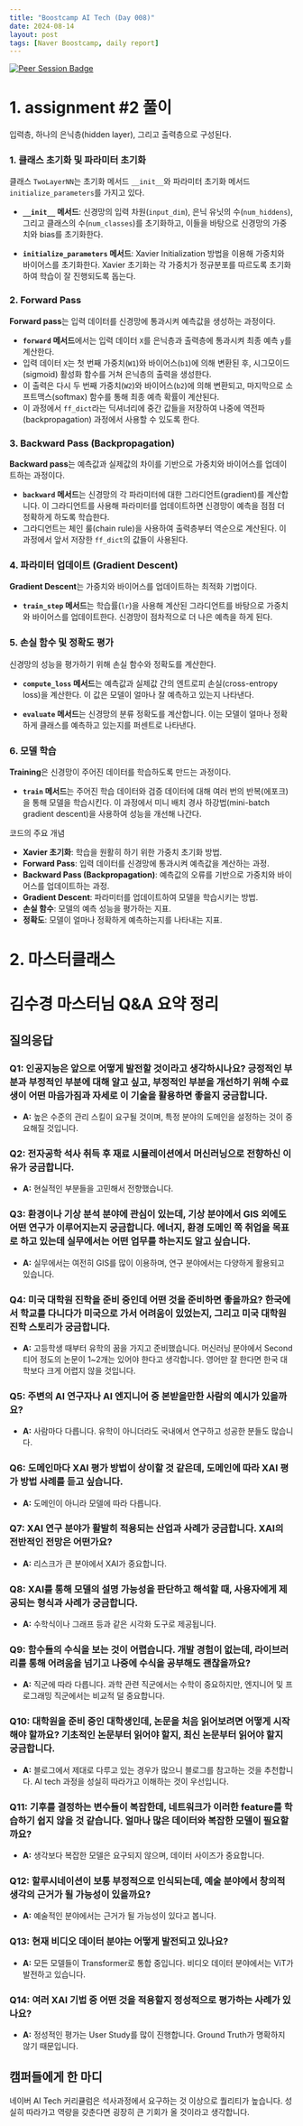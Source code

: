 ```yaml
---
title: "Boostcamp AI Tech (Day 008)"
date: 2024-08-14
layout: post
tags: [Naver Boostcamp, daily report]
---
```


[![Peer Session Badge](https://img.shields.io/badge/Peer%20Session-CC527A?style=flat)](../peer_session/day008.html)  

# 1. assignment #2 풀이
입력층, 하나의 은닉층(hidden layer), 그리고 출력층으로 구성된다.

### 1. 클래스 초기화 및 파라미터 초기화
클래스 `TwoLayerNN`는 초기화 메서드 `__init__`와 파라미터 초기화 메서드 `initialize_parameters`를 가지고 있다.

- **`__init__` 메서드**: 신경망의 입력 차원(`input_dim`), 은닉 유닛의 수(`num_hiddens`), 그리고 클래스의 수(`num_classes`)를 초기화하고, 이들을 바탕으로 신경망의 가중치와 bias를 초기화한다.  

- **`initialize_parameters` 메서드**: Xavier Initialization 방법을 이용해 가중치와 바이어스를 초기화한다. Xavier 초기화는 각 가중치가 정규분포를 따르도록 초기화하여 학습이 잘 진행되도록 돕는다.  

### 2. Forward Pass
**Forward pass**는 입력 데이터를 신경망에 통과시켜 예측값을 생성하는 과정이다.  

- **`forward` 메서드**에서는 입력 데이터 `X`를 은닉층과 출력층에 통과시켜 최종 예측 `y`를 계산한다.
- 입력 데이터 `X`는 첫 번째 가중치(`W1`)와 바이어스(`b1`)에 의해 변환된 후, 시그모이드(sigmoid) 활성화 함수를 거쳐 은닉층의 출력을 생성한다.  
- 이 출력은 다시 두 번째 가중치(`W2`)와 바이어스(`b2`)에 의해 변환되고, 마지막으로 소프트맥스(softmax) 함수를 통해 최종 예측 확률이 계산된다.  
- 이 과정에서 `ff_dict`라는 딕셔너리에 중간 값들을 저장하여 나중에 역전파(backpropagation) 과정에서 사용할 수 있도록 한다.

### 3. Backward Pass (Backpropagation)
**Backward pass**는 예측값과 실제값의 차이를 기반으로 가중치와 바이어스를 업데이트하는 과정이다.

- **`backward` 메서드**는 신경망의 각 파라미터에 대한 그라디언트(gradient)를 계산합니다. 이 그라디언트를 사용해 파라미터를 업데이트하면 신경망이 예측을 점점 더 정확하게 하도록 학습한다.
- 그라디언트는 체인 룰(chain rule)을 사용하여 출력층부터 역순으로 계산된다. 이 과정에서 앞서 저장한 `ff_dict`의 값들이 사용된다.

### 4. 파라미터 업데이트 (Gradient Descent)
**Gradient Descent**는 가중치와 바이어스를 업데이트하는 최적화 기법이다.

- **`train_step` 메서드**는 학습률(`lr`)을 사용해 계산된 그라디언트를 바탕으로 가중치와 바이어스를 업데이트한다. 신경망이 점차적으로 더 나은 예측을 하게 된다.

### 5. 손실 함수 및 정확도 평가
신경망의 성능을 평가하기 위해 손실 함수와 정확도를 계산한다.

- **`compute_loss` 메서드**는 예측값과 실제값 간의 엔트로피 손실(cross-entropy loss)을 계산한다. 이 값은 모델이 얼마나 잘 예측하고 있는지 나타낸다.
  
- **`evaluate` 메서드**는 신경망의 분류 정확도를 계산합니다. 이는 모델이 얼마나 정확하게 클래스를 예측하고 있는지를 퍼센트로 나타낸다.

### 6. 모델 학습
**Training**은 신경망이 주어진 데이터를 학습하도록 만드는 과정이다.

- **`train` 메서드**는 주어진 학습 데이터와 검증 데이터에 대해 여러 번의 반복(에포크)을 통해 모델을 학습시킨다. 이 과정에서 미니 배치 경사 하강법(mini-batch gradient descent)을 사용하여 성능을 개선해 나간다.

코드의 주요 개념
- **Xavier 초기화**: 학습을 원활히 하기 위한 가중치 초기화 방법.
- **Forward Pass**: 입력 데이터를 신경망에 통과시켜 예측값을 계산하는 과정.
- **Backward Pass (Backpropagation)**: 예측값의 오류를 기반으로 가중치와 바이어스를 업데이트하는 과정.
- **Gradient Descent**: 파라미터를 업데이트하여 모델을 학습시키는 방법.
- **손실 함수**: 모델의 예측 성능을 평가하는 지표.
- **정확도**: 모델이 얼마나 정확하게 예측하는지를 나타내는 지표.

# 2. 마스터클래스
# 김수경 마스터님 Q&A 요약 정리

## 질의응답

### Q1: 인공지능은 앞으로 어떻게 발전할 것이라고 생각하시나요? 긍정적인 부분과 부정적인 부분에 대해 알고 싶고, 부정적인 부분을 개선하기 위해 수료생이 어떤 마음가짐과 자세로 이 기술을 활용하면 좋을지 궁금합니다.
- **A:** 높은 수준의 관리 스킬이 요구될 것이며, 특정 분야의 도메인을 설정하는 것이 중요해질 것입니다.

### Q2: 전자공학 석사 취득 후 재료 시뮬레이션에서 머신러닝으로 전향하신 이유가 궁금합니다.
- **A:** 현실적인 부분들을 고민해서 전향했습니다.

### Q3: 환경이나 기상 분석 분야에 관심이 있는데, 기상 분야에서 GIS 외에도 어떤 연구가 이루어지는지 궁금합니다. 에너지, 환경 도메인 쪽 취업을 목표로 하고 있는데 실무에서는 어떤 업무를 하는지도 알고 싶습니다.
- **A:** 실무에서는 여전히 GIS를 많이 이용하며, 연구 분야에서는 다양하게 활용되고 있습니다.

### Q4: 미국 대학원 진학을 준비 중인데 어떤 것을 준비하면 좋을까요? 한국에서 학교를 다니다가 미국으로 가서 어려움이 있었는지, 그리고 미국 대학원 진학 스토리가 궁금합니다.
- **A:** 고등학생 때부터 유학의 꿈을 가지고 준비했습니다. 머신러닝 분야에서 Second 티어 정도의 논문이 1~2개는 있어야 한다고 생각합니다. 영어만 잘 한다면 한국 대학보다 크게 어렵지 않을 것입니다.

### Q5: 주변의 AI 연구자나 AI 엔지니어 중 본받을만한 사람의 예시가 있을까요?
- **A:** 사람마다 다릅니다. 유학이 아니더라도 국내에서 연구하고 성공한 분들도 많습니다.

### Q6: 도메인마다 XAI 평가 방법이 상이할 것 같은데, 도메인에 따라 XAI 평가 방법 사례를 듣고 싶습니다.
- **A:** 도메인이 아니라 모델에 따라 다릅니다.

### Q7: XAI 연구 분야가 활발히 적용되는 산업과 사례가 궁금합니다. XAI의 전반적인 전망은 어떤가요?
- **A:** 리스크가 큰 분야에서 XAI가 중요합니다.

### Q8: XAI를 통해 모델의 설명 가능성을 판단하고 해석할 때, 사용자에게 제공되는 형식과 사례가 궁금합니다.
- **A:** 수학식이나 그래프 등과 같은 시각화 도구로 제공됩니다.

### Q9: 함수들의 수식을 보는 것이 어렵습니다. 개발 경험이 없는데, 라이브러리를 통해 어려움을 넘기고 나중에 수식을 공부해도 괜찮을까요?
- **A:** 직군에 따라 다릅니다. 과학 관련 직군에서는 수학이 중요하지만, 엔지니어 및 프로그래밍 직군에서는 비교적 덜 중요합니다.

### Q10: 대학원을 준비 중인 대학생인데, 논문을 처음 읽어보려면 어떻게 시작해야 할까요? 기초적인 논문부터 읽어야 할지, 최신 논문부터 읽어야 할지 궁금합니다.
- **A:** 블로그에서 제대로 다루고 있는 경우가 많으니 블로그를 참고하는 것을 추천합니다. AI tech 과정을 성실히 따라가고 이해하는 것이 우선입니다.

### Q11: 기후를 결정하는 변수들이 복잡한데, 네트워크가 이러한 feature를 학습하기 쉽지 않을 것 같습니다. 얼마나 많은 데이터와 복잡한 모델이 필요할까요?
- **A:** 생각보다 복잡한 모델은 요구되지 않으며, 데이터 사이즈가 중요합니다.

### Q12: 할루시네이션이 보통 부정적으로 인식되는데, 예술 분야에서 창의적 생각의 근거가 될 가능성이 있을까요?
- **A:** 예술적인 분야에서는 근거가 될 가능성이 있다고 봅니다.

### Q13: 현재 비디오 데이터 분야는 어떻게 발전되고 있나요? 
- **A:** 모든 모델들이 Transformer로 통합 중입니다. 비디오 데이터 분야에서는 ViT가 발전하고 있습니다.

### Q14: 여러 XAI 기법 중 어떤 것을 적용할지 정성적으로 평가하는 사례가 있나요?
- **A:** 정성적인 평가는 User Study를 많이 진행합니다. Ground Truth가 명확하지 않기 때문입니다.

## 캠퍼들에게 한 마디
네이버 AI Tech 커리큘럼은 석사과정에서 요구하는 것 이상으로 퀄리티가 높습니다. 성실히 따라가고 역량을 갖춘다면 굉장히 큰 기회가 올 것이라고 생각합니다.  
